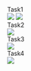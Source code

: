 <div><Task>Task1<Task/><div/>
<img src = "https://cdn.discordapp.com/attachments/1022096434713071667/1038486632568979506/image.png">
<img src ="https://cdn.discordapp.com/attachments/1022096434713071667/1038487209461956638/image.png">
<div><Task>Task2<Task/><div/>
<img src= "https://cdn.discordapp.com/attachments/1022096434713071667/1038487652229447822/image.png">
<div><Task>Task3<Task/><div/>
<img src = "https://cdn.discordapp.com/attachments/1022096434713071667/1038487885021716531/image.png">
<div><Task>Task4<Task/><div/>
<img src = "https://cdn.discordapp.com/attachments/1022096434713071667/1038488077456392282/image.png">
